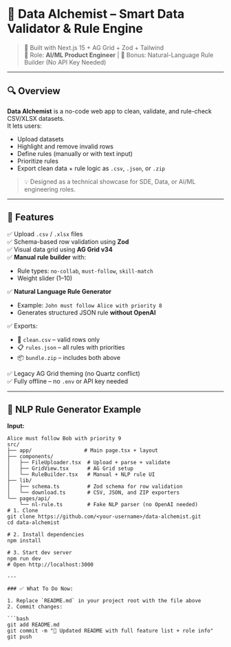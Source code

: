 # 🧪 Data Alchemist – Smart Data Validator & Rule Engine

> 🚀 Built with Next.js 15 + AG Grid + Zod + Tailwind  
> 🔧 Role: **AI/ML Product Engineer** | 🧠 Bonus: Natural-Language Rule Builder (No API Key Needed)

---

## 🔍 Overview

**Data Alchemist** is a no-code web app to clean, validate, and rule-check CSV/XLSX datasets.  
It lets users:

- Upload datasets  
- Highlight and remove invalid rows  
- Define rules (manually or with text input)  
- Prioritize rules  
- Export clean data + rule logic as `.csv`, `.json`, or `.zip`  

> 💡 Designed as a technical showcase for SDE, Data, or AI/ML engineering roles.

---

## 🎯 Features

✅ Upload `.csv` / `.xlsx` files  
✅ Schema-based row validation using **Zod**  
✅ Visual data grid using **AG Grid v34**  
✅ **Manual rule builder** with:
- Rule types: `no-collab`, `must-follow`, `skill-match`  
- Weight slider (1–10)

✅ **Natural Language Rule Generator**
- Example: `John must follow Alice with priority 8`  
- Generates structured JSON rule **without OpenAI**

✅ Exports:
- 🧼 `clean.csv` – valid rows only  
- 📋 `rules.json` – all rules with priorities  
- 📦 `bundle.zip` – includes both above  

✅ Legacy AG Grid theming (no Quartz conflict)  
✅ Fully offline – no `.env` or API key needed  

---

## 🧠 NLP Rule Generator Example

**Input:**

```text
Alice must follow Bob with priority 9
src/
├── app/                 # Main page.tsx + layout
├── components/
│   ├── FileUploader.tsx  # Upload + parse + validate
│   ├── GridView.tsx      # AG Grid setup
│   └── RuleBuilder.tsx   # Manual + NLP rule UI
├── lib/
│   ├── schema.ts         # Zod schema for row validation
│   └── download.ts       # CSV, JSON, and ZIP exporters
└── pages/api/
    └── nl-rule.ts        # Fake NLP parser (no OpenAI needed)
# 1. Clone
git clone https://github.com/<your-username>/data-alchemist.git
cd data-alchemist

# 2. Install dependencies
npm install

# 3. Start dev server
npm run dev
# Open http://localhost:3000

---

### ✅ What To Do Now:

1. Replace `README.md` in your project root with the file above  
2. Commit changes:

```bash
git add README.md
git commit -m "📝 Updated README with full feature list + role info"
git push
